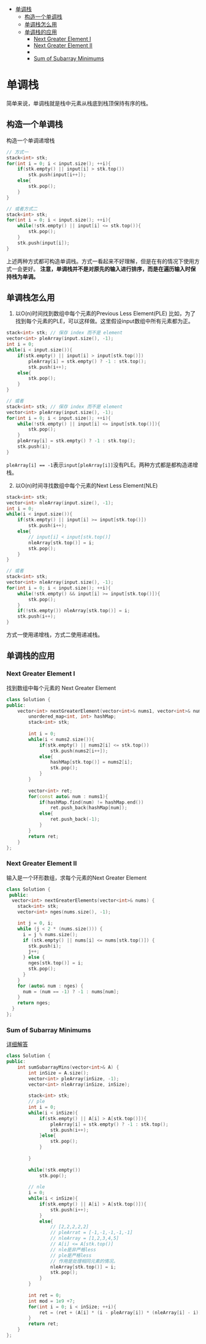 <!-- TOC -->

- [单调栈](#%e5%8d%95%e8%b0%83%e6%a0%88)
  - [构造一个单调栈](#%e6%9e%84%e9%80%a0%e4%b8%80%e4%b8%aa%e5%8d%95%e8%b0%83%e6%a0%88)
  - [单调栈怎么用](#%e5%8d%95%e8%b0%83%e6%a0%88%e6%80%8e%e4%b9%88%e7%94%a8)
  - [单调栈的应用](#%e5%8d%95%e8%b0%83%e6%a0%88%e7%9a%84%e5%ba%94%e7%94%a8)
    - [Next Greater Element I](#next-greater-element-i)
    - [Next Greater Element II](#next-greater-element-ii)
    - [](#)
    - [Sum of Subarray Minimums](#sum-of-subarray-minimums)

<!-- /TOC -->

# 单调栈
简单来说，单调栈就是栈中元素从栈底到栈顶保持有序的栈。

## 构造一个单调栈
构造一个单调递增栈
```c++
// 方式一
stack<int> stk;
for(int i = 0; i < input.size(); ++i){
    if(stk.empty() || input[i] > stk.top())
        stk.push(input[i++]);
    else{
        stk.pop();
    }
}

// 或者方式二
stack<int> stk;
for(int i = 0; i < input.size(); ++i){
    while(!stk.empty() || input[i] <= stk.top()){
        stk.pop();
    }
    stk.push(input[i]);
}
```
上述两种方式都可构造单调栈。方式一看起来不好理解，但是在有的情况下使用方式一会更好。
**注意，单调栈并不是对原先的输入进行排序，而是在遍历输入时保持栈为单调。**

## 单调栈怎么用

1. 以O(n)时间找到数组中每个元素的Previous Less Element(PLE)
   比如，为了找到每个元素的PLE，可以这样做。这里假设input数组中所有元素都为正。
```c++
stack<int> stk; // 保存 index 而不是 element
vector<int> pleArray(input.size(), -1);
int i = 0;
while(i < input.size()){
    if(stk.empty() || input[i] > input[stk.top()])
        pleArray[i] = stk.empty() ? -1 : stk.top();
        stk.push(i++);
    else{
        stk.pop();
    }
}

// 或者
stack<int> stk; // 保存 index 而不是 element
vector<int> pleArray(input.size(), -1);
for(int i = 0; i < input.size(); ++i){
    while(!stk.empty() || input[i] <= input[stk.top()]){
        stk.pop();
    }
    pleArray[i] = stk.empty() ? -1 : stk.top();
    stk.push(i);
}
```
`pleArray[i] == -1`表示`input[pleArray[i]]`没有PLE。两种方式都是都构造递增栈。

2. 以O(n)时间寻找数组中每个元素的Next Less Element(NLE)
```c++
stack<int> stk;
vector<int> nleArray(input.size(), -1);
int i = 0;
while(i < input.size()){
    if(stk.empty() || input[i] >= input[stk.top()])
        stk.push(i++);
    else{
        // input[i] < input[stk.top()]
        nleArray[stk.top()] = i;
        stk.pop();
    }
}

// 或者
stack<int> stk;
vector<int> nleArray(input.size(), -1);
for(int i = 0; i < input.size(); ++i){
    while(!stk.empty() && input[i] >= input[stk.top()]){
        stk.pop();
    }
    if(!stk.empty()) nleArray[stk.top()] = i;
    stk.push(i++);
}
```
方式一使用递增栈，方式二使用递减栈。

## 单调栈的应用

### Next Greater Element I
找到数组中每个元素的 Next Greater Element
```c++
class Solution {
public:
    vector<int> nextGreaterElement(vector<int>& nums1, vector<int>& nums2) {
        unordered_map<int, int> hashMap;
        stack<int> stk;
        
        int i = 0;
        while(i < nums2.size()){
            if(stk.empty() || nums2[i] <= stk.top())
                stk.push(nums2[i++]);
            else{
                hashMap[stk.top()] = nums2[i];
                stk.pop();
            }
        }
        
        vector<int> ret;
        for(const auto& num : nums1){
            if(hashMap.find(num) != hashMap.end())
                ret.push_back(hashMap[num]);
            else{
                ret.push_back(-1);
            }
        }
        return ret;
    }
};
```
### Next Greater Element II
输入是一个环形数组，求每个元素的Next Greater Element
```c++
class Solution {
 public:
  vector<int> nextGreaterElements(vector<int>& nums) {
    stack<int> stk;
    vector<int> nges(nums.size(), -1);

    int j = 0, i;
    while (j < 2 * (nums.size())) {
      i = j % nums.size();
      if (stk.empty() || nums[i] <= nums[stk.top()]) {
        stk.push(i);
        j++;
      } else {
        nges[stk.top()] = i;
        stk.pop();
      }
    }
    for (auto& num : nges) {
      num = (num == -1) ? -1 : nums[num];
    }
    return nges;
  }
};
```
### 

### Sum of Subarray Minimums

[详细解答](https://leetcode.com/problems/sum-of-subarray-minimums/discuss/178876/stack-solution-with-very-detailed-explanation-step-by-step)


```c++
class Solution {
public:
    int sumSubarrayMins(vector<int>& A) {
        int inSize = A.size();
        vector<int> pleArray(inSize, -1);
        vector<int> nleArray(inSize, inSize);
        
        stack<int> stk;
        // ple
        int i = 0;
        while(i < inSize){
            if(stk.empty() || A[i] > A[stk.top()]){
                pleArray[i] = stk.empty() ? -1 : stk.top();
                stk.push(i++);
            }else{
                stk.pop();
            }
                
        }
        
        while(!stk.empty())
            stk.pop();
        
        // nle 
        i = 0;
        while(i < inSize){
            if(stk.empty() || A[i] > A[stk.top()]){
                stk.push(i++);
            }
            else{
                // [2,2,2,2,2]
                // pleArrat = [-1,-1,-1,-1,-1]
                // nleArray = [1,2,3,4,5]
                // A[i] <= A[stk.top()]
                // nle是非严格less
                // ple是严格less
                // 作用是处理相同元素的情况。
                nleArray[stk.top()] = i;
                stk.pop();
            }
        }
        
        int ret = 0;
        int mod = 1e9 +7;
        for(int i = 0; i < inSize; ++i){
            ret = (ret + (A[i] * (i - pleArray[i]) * (nleArray[i] - i))) % mod;
        }
        return ret;        
    }
};
```